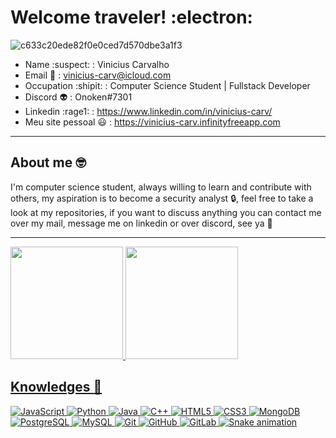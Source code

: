 # Welcome traveler!  :electron:

![c633c20ede82f0e0ced7d570dbe3a1f3](https://media0.giphy.com/media/Dh5q0sShxgp13DwrvG/giphy.gif?cid=ecf05e471gfzv6v83kc8er0heo8yz3vhay9t0ti527vjsn86&rid=giphy.gif&ct=g)

* Name :suspect: : Vinicius Carvalho
* Email :love_letter: : vinicius-carv@icloud.com
* Occupation :shipit: : Computer Science Student | Fullstack Developer
* Discord :alien: : Onoken#7301
* Linkedin :rage1: : https://www.linkedin.com/in/vinicius-carv/
* Meu site pessoal 😃 : https://vinicius-carv.infinityfreeapp.com

-----------
 ## About me 🤓
 I'm computer science student, always willing to learn and contribute with others, my aspiration is to become a security analyst 🔒, feel free to take a look at my repositories, if you want to discuss anything you can contact me over my mail, message me on linkedin or over discord, see ya 👋
 
-----------

 <div>
    <a href="https://gitlab.com/vinicius-carv">
  <img height="180em" src="https://github-readme-stats.vercel.app/api?username=vinicius-carv&show_icons=true&theme=dark&include_all_commits=true&count_private=true"/>
  <img height="180em" src="https://github-readme-stats.vercel.app/api/top-langs/?username=vinicius-carv&layout=compact&langs_count=4&theme=dark"/>
</div>
 
 ## Knowledges :brain:
![JavaScript](https://img.shields.io/badge/-JavaScript-black?style=flat-square&logo=javascript)
![Python](https://img.shields.io/badge/-Python-black?style=flat-square&logo=Python)
![Java](https://img.shields.io/badge/-java-E34A86?style=flat-square&logo=java)
![C++](https://img.shields.io/badge/-C++-00599C?style=flat-square&logo=c)
![HTML5](https://img.shields.io/badge/-HTML5-E34F26?style=flat-square&logo=html5&logoColor=white)
![CSS3](https://img.shields.io/badge/-CSS3-1572B6?style=flat-square&logo=css3)
![MongoDB](https://img.shields.io/badge/-MongoDB-black?style=flat-square&logo=mongodb)
![PostgreSQL](https://img.shields.io/badge/-PostgreSQL-336791?style=flat-square&logo=postgresql)
![MySQL](https://img.shields.io/badge/-MySQL-black?style=flat-square&logo=mysql)
![Git](https://img.shields.io/badge/-Git-black?style=flat-square&logo=git)
![GitHub](https://img.shields.io/badge/-GitHub-181717?style=flat-square&logo=github)
![GitLab](https://img.shields.io/badge/-GitLab-FCA121?style=flat-square&logo=gitlab)
![Snake animation](https://github.com/yasssuz/yasssuz/blob/output/github-contribution-grid-snake.svg)
